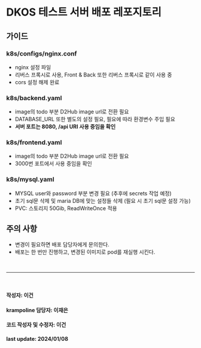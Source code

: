 # DKOS 테스트 서버 배포 레포지토리

## 가이드

### k8s/configs/nginx.conf
- nginx 설정 파일
- 리버스 프록시로 사용, Front & Back 또한 리버스 프록시로 같이 사용 중
- cors 설정 해제 완료

### k8s/backend.yaml
- image의 todo 부분 D2Hub image url로 전환 필요
- DATABASE_URL 또한 별도의 설정 필요, 필요에 따라 환경변수 주입 필요
- **서버 포트는 8080, /api URI 사용 중임을 확인**

### k8s/frontend.yaml
- image의 todo 부분 D2Hub image url로 전환 필요
- 3000번 포트에서 사용 중임을 확인

### k8s/mysql.yaml
- MYSQL user와 password 부분 변경 필요 (추후에 secrets 작업 예정)
- 초기 sql문 삭제 및 maria DB에 맞는 설정들 삭제 (필요 시 초기 sql문 설정 가능)
- PVC: 스토리지 50Gib, ReadWriteOnce 적용

## 주의 사항
- 변경이 필요하면 배포 담당자에게 문의한다.
- 배포는 한 번만 진행하고, 변경된 이미지로 pod를 재실행 시킨다.

<br/>

---

<br/>

#### 작성자: 이건
#### krampoline 담당자: 이재은
#### 코드 작성자 및 수정자: 이건
#### last update: 2024/01/08
